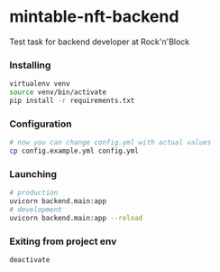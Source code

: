 # mintable-nft-backend

Test task for backend developer at Rock'n'Block

### Installing

```bash
virtualenv venv
source venv/bin/activate
pip install -r requirements.txt
```

### Configuration

```bash
# now you can change config.yml with actual values
cp config.example.yml config.yml
```

### Launching

```bash
# production
uvicorn backend.main:app
# development
uvicorn backend.main:app --reload
```

### Exiting from project env

```bash
deactivate
```
